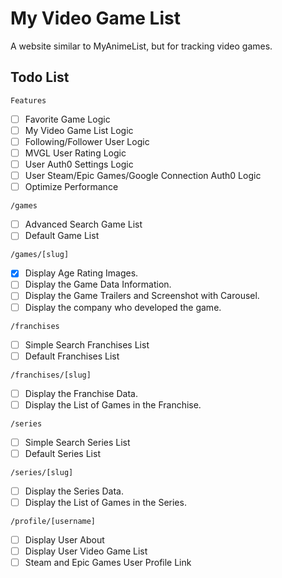 # My Video Game List

A website similar to MyAnimeList, but for tracking video games.

## Todo List

`Features`

- [ ] Favorite Game Logic
- [ ] My Video Game List Logic
- [ ] Following/Follower User Logic
- [ ] MVGL User Rating Logic
- [ ] User Auth0 Settings Logic
- [ ] User Steam/Epic Games/Google Connection Auth0 Logic
- [ ] Optimize Performance

`/games`

- [ ] Advanced Search Game List
- [ ] Default Game List

`/games/[slug]`

- [x] Display Age Rating Images.
- [ ] Display the Game Data Information.
- [ ] Display the Game Trailers and Screenshot with Carousel.
- [ ] Display the company who developed the game.

`/franchises`

- [ ] Simple Search Franchises List
- [ ] Default Franchises List

`/franchises/[slug]`

- [ ] Display the Franchise Data.
- [ ] Display the List of Games in the Franchise.

`/series`

- [ ] Simple Search Series List
- [ ] Default Series List

`/series/[slug]`

- [ ] Display the Series Data.
- [ ] Display the List of Games in the Series.

`/profile/[username]`

- [ ] Display User About
- [ ] Display User Video Game List
- [ ] Steam and Epic Games User Profile Link
